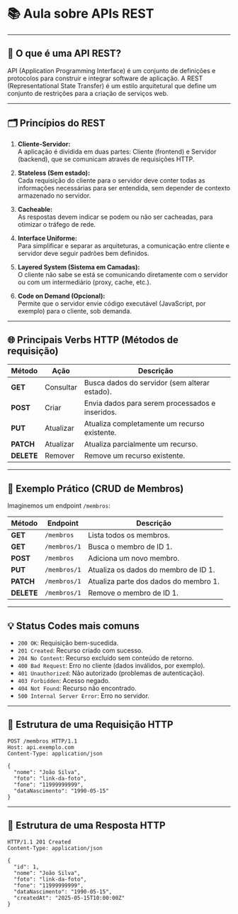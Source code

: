 
# 📚 Aula sobre APIs REST

---

## **📌 O que é uma API REST?**
API (Application Programming Interface) é um conjunto de definições e protocolos para construir e integrar software de aplicação. A REST (Representational State Transfer) é um estilo arquitetural que define um conjunto de restrições para a criação de serviços web.

---

## **🗂️ Princípios do REST**
1. **Cliente-Servidor:**  
   A aplicação é dividida em duas partes: Cliente (frontend) e Servidor (backend), que se comunicam através de requisições HTTP.

2. **Stateless (Sem estado):**  
   Cada requisição do cliente para o servidor deve conter todas as informações necessárias para ser entendida, sem depender de contexto armazenado no servidor.

3. **Cacheable:**  
   As respostas devem indicar se podem ou não ser cacheadas, para otimizar o tráfego de rede.

4. **Interface Uniforme:**  
   Para simplificar e separar as arquiteturas, a comunicação entre cliente e servidor deve seguir padrões bem definidos.

5. **Layered System (Sistema em Camadas):**  
   O cliente não sabe se está se comunicando diretamente com o servidor ou com um intermediário (proxy, cache, etc.).

6. **Code on Demand (Opcional):**  
   Permite que o servidor envie código executável (JavaScript, por exemplo) para o cliente, sob demanda.

---

## **🌐 Principais Verbs HTTP (Métodos de requisição)**
| Método   | Ação         | Descrição                                      |
|-----------|-------------|------------------------------------------------|
| **GET**    | Consultar   | Busca dados do servidor (sem alterar estado). |
| **POST**   | Criar       | Envia dados para serem processados e inseridos. |
| **PUT**    | Atualizar   | Atualiza completamente um recurso existente. |
| **PATCH**  | Atualizar   | Atualiza parcialmente um recurso. |
| **DELETE** | Remover     | Remove um recurso existente. |

---

## **📎 Exemplo Prático (CRUD de Membros)**
Imaginemos um endpoint `/membros`:

| Método   | Endpoint      | Descrição                          |
|-----------|--------------|------------------------------------|
| **GET**    | `/membros`       | Lista todos os membros.                |
| **GET**    | `/membros/1`     | Busca o membro de ID 1.                |
| **POST**   | `/membros`       | Adiciona um novo membro.               |
| **PUT**    | `/membros/1`     | Atualiza os dados do membro de ID 1.   |
| **PATCH**  | `/membros/1`     | Atualiza parte dos dados do membro 1.  |
| **DELETE** | `/membros/1`     | Remove o membro de ID 1.               |

---

## **💡 Status Codes mais comuns**
- `200 OK`: Requisição bem-sucedida.
- `201 Created`: Recurso criado com sucesso.
- `204 No Content`: Recurso excluído sem conteúdo de retorno.
- `400 Bad Request`: Erro no cliente (dados inválidos, por exemplo).
- `401 Unauthorized`: Não autorizado (problemas de autenticação).
- `403 Forbidden`: Acesso negado.
- `404 Not Found`: Recurso não encontrado.
- `500 Internal Server Error`: Erro no servidor.

---

## **📌 Estrutura de uma Requisição HTTP**
```http
POST /membros HTTP/1.1
Host: api.exemplo.com
Content-Type: application/json

{
  "nome": "João Silva",
  "foto": "link-da-foto",
  "fone": "11999999999",
  "dataNascimento": "1990-05-15"
}
```

---

## **🔄 Estrutura de uma Resposta HTTP**
```http
HTTP/1.1 201 Created
Content-Type: application/json

{
  "id": 1,
  "nome": "João Silva",
  "foto": "link-da-foto",
  "fone": "11999999999",
  "dataNascimento": "1990-05-15",
  "createdAt": "2025-05-15T10:00:00Z"
}
```
